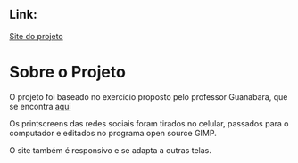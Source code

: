## Link:

[Site do projeto](https://andersonr-o.github.io/Html-Css/Iframes-Mais-%C3%9Ateis/iframe007.html)

# Sobre o Projeto

O projeto foi baseado no exercício proposto pelo professor Guanabara, que se encontra [aqui](https://github.com/gustavoguanabara/html-css/tree/master/desafios/modulo-04)

Os printscreens das redes sociais foram tirados no celular, passados para o computador e editados no programa open source GIMP.

O site também é responsivo e se adapta a outras telas.
